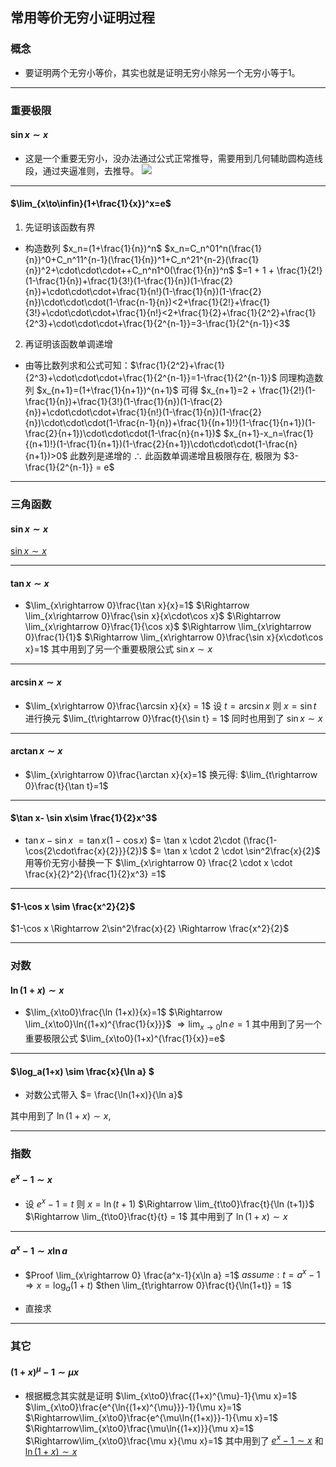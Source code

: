 ## 常用等价无穷小证明过程
### 概念
* 要证明两个无穷小等价，其实也就是证明无穷小除另一个无穷小等于1。

---
### 重要极限
#### $\sin x\sim x$
* 这是一个重要无穷小，没办法通过公式正常推导，需要用到几何辅助圆构造线段，通过夹逼准则，去推导。
![](images/20220425142139.png)

---
#### $\lim_{x\to\infin}(1+\frac{1}{x})^x=e$
1. 先证明该函数有界
* 构造数列 $x_n=(1+\frac{1}{n})^n$
$x_n=C_n^01^n(\frac{1}{n})^0+C_n^11^{n-1}(\frac{1}{n})^1+C_n^21^{n-2}(\frac{1}{n})^2+\cdot\cdot\cdot++C_n^n1^0(\frac{1}{n})^n$
$=1 + 1 + \frac{1}{2!}(1-\frac{1}{n})+\frac{1}{3!}(1-\frac{1}{n})(1-\frac{2}{n})+\cdot\cdot\cdot+\frac{1}{n!}(1-\frac{1}{n})(1-\frac{2}{n})\cdot\cdot\cdot(1-\frac{n-1}{n})<2+\frac{1}{2!}+\frac{1}{3!}+\cdot\cdot\cdot+\frac{1}{n!}<2+\frac{1}{2}+\frac{1}{2^2}+\frac{1}{2^3}+\cdot\cdot\cdot+\frac{1}{2^{n-1}}=3-\frac{1}{2^{n-1}}<3$

2. 再证明该函数单调递增
* 由等比数列求和公式可知：$\frac{1}{2^2}+\frac{1}{2^3}+\cdot\cdot\cdot+\frac{1}{2^{n-1}}=1-\frac{1}{2^{n-1}}$
同理构造数列 $x_{n+1}=(1+\frac{1}{n+1})^{n+1}$
可得 $x_{n+1}=2 + \frac{1}{2!}(1-\frac{1}{n})+\frac{1}{3!}(1-\frac{1}{n})(1-\frac{2}{n})+\cdot\cdot\cdot+\frac{1}{n!}(1-\frac{1}{n})(1-\frac{2}{n})\cdot\cdot\cdot(1-\frac{n-1}{n})+\frac{1}{(n+1)!}(1-\frac{1}{n+1})(1-\frac{2}{n+1})\cdot\cdot\cdot(1-\frac{n}{n+1})$
$x_{n+1}-x_n=\frac{1}{(n+1)!}(1-\frac{1}{n+1})(1-\frac{2}{n+1})\cdot\cdot\cdot(1-\frac{n}{n+1})>0$
此数列是递增的
$\therefore$ 此函数单调递增且极限存在, 极限为 $3-\frac{1}{2^{n-1}} = e$

---
### 三角函数
#### $\sin x\sim{x}$
[$\sin x\sim x$](#sin-xsim-x)

---
#### $\tan x\sim x$
* $\lim_{x\rightarrow 0}\frac{\tan x}{x}=1$
$\Rightarrow \lim_{x\rightarrow 0}\frac{\sin x}{x\cdot\cos x}$
$\Rightarrow \lim_{x\rightarrow 0}\frac{1}{\cos x}$
$\Rightarrow \lim_{x\rightarrow 0}\frac{1}{1}$
$\Rightarrow \lim_{x\rightarrow 0}\frac{\sin x}{x\cdot\cos x}=1$
其中用到了另一个重要极限公式 $\sin x\sim{x}$

---
#### $\arcsin x\sim x$
* $\lim_{x\rightarrow 0}\frac{\arcsin x}{x} = 1$
设 $t=\arcsin x$ 则 $x=\sin t$ 进行换元
$\lim_{t\rightarrow 0}\frac{t}{\sin t} = 1$
同时也用到了 $\sin x \sim x$

---
#### $\arctan x\sim x$
* $\lim_{x\rightarrow 0}\frac{\arctan x}{x}=1$
换元得: $\lim_{t\rightarrow 0}\frac{t}{\tan t}=1$

---
#### $\tan x- \sin x\sim \frac{1}{2}x^3$
* $\tan x - \sin x$
$= \tan x(1-\cos x)$
$= \tan x \cdot 2\cdot (\frac{1-\cos{2\cdot\frac{x}{2}}}{2})$
$= \tan x \cdot 2 \cdot \sin^2\frac{x}{2}$
用等价无穷小替换一下
$\lim_{x\rightarrow 0} \frac{2 \cdot x \cdot \frac{x}{2}^2}{\frac{1}{2}x^3} =1$

---
#### $1-\cos x \sim \frac{x^2}{2}$
$1-\cos x \Rightarrow 2\sin^2\frac{x}{2} \Rightarrow \frac{x^2}{2}$ 

---
### 对数
#### $\ln(1+x)\sim x$
* $\lim_{x\to0}\frac{\ln (1+x)}{x}=1$
$\Rightarrow \lim_{x\to0}\ln{(1+x)^{\frac{1}{x}}}$
$\Rightarrow \lim_{x\to0}\ln e = 1$
其中用到了另一个重要极限公式 $\lim_{x\to0}(1+x)^{\frac{1}{x}}=e$

---
#### $\log_a(1+x) \sim \frac{x}{\ln a} $
* 对数公式带入
$= \frac{\ln(1+x)}{\ln a}$

其中用到了 $\ln(1+x)\sim x$, 

---
### 指数
#### $e^x-1\sim x$
* 设 $e^x-1=t$ 则 $x=\ln(t+1)$
$\Rightarrow \lim_{t\to0}\frac{t}{\ln (t+1)}$
$\Rightarrow \lim_{t\to0}\frac{t}{t} = 1$
其中用到了 $\ln(1+x)\sim x$

---
#### $a^x - 1 \sim x\ln a$
* $Proof \lim_{x\rightarrow 0} \frac{a^x-1}{x\ln a} =1$
$assume: t=a^x-1 \Rightarrow x=\log_a(1+t)$
$then \lim_{t\rightarrow 0}\frac{t}{\ln(1+t)} = 1$

* 直接求

---
### 其它
#### $(1+x)^{\mu}-1\sim\mu x$

* 根据概念其实就是证明 $\lim_{x\to0}\frac{(1+x)^{\mu}-1}{\mu x}=1$
$\lim_{x\to0}\frac{e^{\ln{(1+x)^{\mu}}}-1}{\mu x}=1$
$\Rightarrow\lim_{x\to0}\frac{e^{\mu\ln{(1+x)}}-1}{\mu x}=1$
$\Rightarrow\lim_{x\to0}\frac{\mu\ln{(1+x)}}{\mu x}=1$
$\Rightarrow\lim_{x\to0}\frac{\mu x}{\mu x}=1$
其中用到了 [$e^x-1\sim x$](#ex-1sim-x) 和 [$\ln(1+x)\sim x$](#ln1xsim-x)
